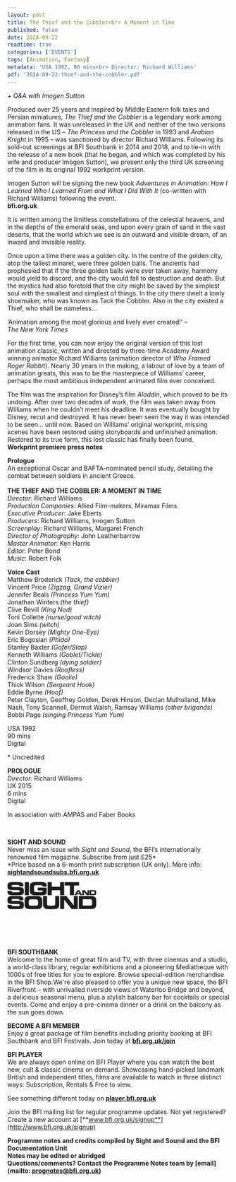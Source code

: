 ```yaml
---
layout: post
title: The Thief and the Cobbler<br> A Moment in Time
published: false
date: 2024-09-22
readtime: true
categories: ['EVENTS']
tags: [Animation, Fantasy]
metadata: 'USA 1992, 90 mins<br> Director: Richard Williams'
pdf: '2024-09-22-thief-and-the-cobbler.pdf'
---
```


_+ Q&A with Imogen Sutton_

Produced over 25 years and inspired by Middle Eastern folk tales and Persian miniatures, _The Thief and the Cobbler_ is a legendary work among animation fans. It was unreleased in the UK and neither of the two versions released in the US – _The Princess and the Cobbler_ in 1993 and _Arabian Knight_ in 1995 – was sanctioned by director Richard Williams. Following its sold-out screenings at BFI Southbank in 2014 and 2018, and to tie-in with the release of a new book (that he began, and which was completed by his wife and producer Imogen Sutton), we present only the third UK screening of the film in its original 1992 workprint version.

Imogen Sutton will be signing the new book _Adventures in Animation: How I Learned Who I Learned From and What I Did With It_ (co-written with Richard Williams) following the event.  
**bfi.org.uk**  

It is written among the limitless constellations of the celestial heavens, and in the depths of the emerald seas, and upon every grain of sand in the vast deserts, that the world which we see is an outward and visible dream, of an inward and invisible reality.

Once upon a time there was a golden city. In the centre of the golden city, atop the tallest minaret, were three golden balls. The ancients had prophesied that if the three golden balls were ever taken away, harmony would yield to discord, and the city would fall to destruction and death. But the mystics had also foretold that the city might be saved by the simplest soul with the smallest and simplest of things. In the city there dwelt a lowly shoemaker, who was known as Tack the Cobbler. Also in the city existed a Thief, who shall be nameless…

‘Animation among the most glorious and lively ever created!’ –  
_The New York Times_

For the first time, you can now enjoy the original version of this lost animation classic, written and directed by three-time Academy Award winning animator Richard Williams (animation director of _Who Framed Roger Rabbit_). Nearly 30 years in the making, a labour of love by a team of animation greats, this was to be the masterpiece of Williams’ career, perhaps the most ambitious independent animated film ever conceived.

The film was the inspiration for Disney’s film _Aladdin_, which proved to be its undoing. After over two decades of work, the film was taken away from Williams when he couldn’t meet his deadline. It was eventually bought by Disney, recut and destroyed. It has never been seen the way it was intended to be seen... until now. Based on Williams’ original workprint, missing scenes have been restored using storyboards and unfinished animation. Restored to its true form, this lost classic has finally been found.  
**Workprint premiere press notes**  

**Prologue**  
An exceptional Oscar and BAFTA-nominated pencil study, detailing the combat between soldiers in ancient Greece.  
<br>
**THE THIEF AND THE COBBLER: A MOMENT IN TIME**  
_Director_: Richard Williams  
_Production Companies_: Allied Film-makers, Miramax Films  
_Executive Producer_: Jake Eberts  
_Producers_: Richard Williams, Imogen Sutton  
_Screenplay_: Richard Williams, Margaret French  
_Director of Photography_: John Leatherbarrow  
_Master Animator_: Ken Harris  
_Editor_: Peter Bond  
_Music_: Robert Folk  

**Voice Cast**  
Matthew Broderick _(Tack, the cobbler)_  
Vincent Price _(Zigzag, Grand Vizier)_  
Jennifer Beals _(Princess Yum Yum)_  
Jonathan Winters _(the thief)_  
Clive Revill _(King Nod)_  
Toni Collette _(nurse/good witch)_  
Joan Sims _(witch)_  
Kevin Dorsey _(Mighty One-Eye)_  
Eric Bogosian _(Phido)_  
Stanley Baxter _(Gofer/Slap)_  
Kenneth Williams _(Goblet/Tickle)_  
Clinton Sundberg _(dying soldier)_  
Windsor Davies _(Roofless)_  
Frederick Shaw _(Goolie)_  
Thick Wilson _(Sergeant Hook)_  
Eddie Byrne _(Hoof)_  
Peter Clayton, Geoffrey Golden, Derek Hinson, Declan Mulholland, Mike Nash, Tony Scannell, Dermot Walsh, Ramsay Williams _(other brigands)_  
Bobbi Page _(singing Princess Yum Yum)_  

USA 1992  
90 mins  
Digital  

\* Uncredited

  

**PROLOGUE**  
_Director:_ Richard Williams  
UK 2015  
6 mins  
Digital  

In association with AMPAS and Faber Books

<br>

**SIGHT AND SOUND**<br>
Never miss an issue with _Sight and Sound_, the BFI’s internationally renowned film magazine. Subscribe from just £25*<br>
*Price based on a 6-month print subscription (UK only). More info: [**sightandsoundsubs.bfi.org.uk**](https://sightandsoundsubs.bfi.org.uk/subscribe)

<img style="float: left;" src="/img/sight-and-sound.jpg" width="40%" height="40%"><br><br><br><br><br><br><br><br>

**BFI SOUTHBANK**  
Welcome to the home of great film and TV, with three cinemas and a studio, a world-class library, regular exhibitions and a pioneering Mediatheque with 1000s of free titles for you to explore. Browse special-edition merchandise in the BFI Shop.We&#39;re also pleased to offer you a unique new space, the BFI Riverfront – with unrivalled riverside views of Waterloo Bridge and beyond, a delicious seasonal menu, plus a stylish balcony bar for cocktails or special events. Come and enjoy a pre-cinema dinner or a drink on the balcony as the sun goes down.  

**BECOME A BFI MEMBER**  
Enjoy a great package of film benefits including priority booking at BFI Southbank and BFI Festivals. Join today at [**bfi.org.uk/join**](http://www.bfi.org.uk/join)  

**BFI PLAYER**  
 We are always open online on BFI Player where you can watch the best new, cult &amp; classic cinema on demand. Showcasing hand-picked landmark British and independent titles, films are available to watch in three distinct ways: Subscription, Rentals &amp; Free to view.  

See something different today on [**player.bfi.org.uk**](https://player.bfi.org.uk)  

Join the BFI mailing list for regular programme updates. Not yet registered? Create a new account at [**www.bfi.org.uk/signup**](http://www.bfi.org.uk/signup)

**Programme notes and credits compiled by Sight and Sound and the BFI Documentation Unit  
Notes may be edited or abridged  
Questions/comments? Contact the Programme Notes team by [email](mailto: prognotes@bfi.org.uk)**
<!--stackedit_data:
eyJoaXN0b3J5IjpbMTk3NDUyMDc0OV19
-->
